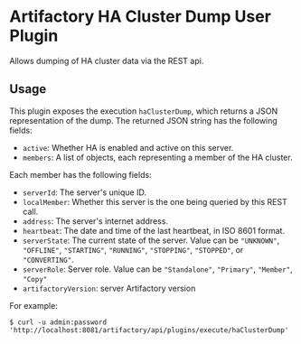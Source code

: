 Artifactory HA Cluster Dump User Plugin
=======================================

Allows dumping of HA cluster data via the REST api.

Usage
-----

This plugin exposes the execution `haClusterDump`, which returns a JSON
representation of the dump. The returned JSON string has the following fields:

- `active`: Whether HA is enabled and active on this server.
- `members`: A list of objects, each representing a member of the HA cluster.

Each member has the following fields:

- `serverId`: The server's unique ID.
- `localMember`: Whether this server is the one being queried by this REST call.
- `address`: The server's internet address.
- `heartbeat`: The date and time of the last heartbeat, in ISO 8601 format.
- `serverState`: The current state of the server. Value can be `"UNKNOWN"`,
  `"OFFLINE"`, `"STARTING"`, `"RUNNING"`, `"STOPPING"`, `"STOPPED"`, or
  `"CONVERTING"`.
- `serverRole`: Server role. Value can be `"Standalone"`, `"Primary"`, `"Member"`, `"Copy"`
- `artifactoryVersion`: server Artifactory version


For example:

```
$ curl -u admin:password 'http://localhost:8081/artifactory/api/plugins/execute/haClusterDump'
```
